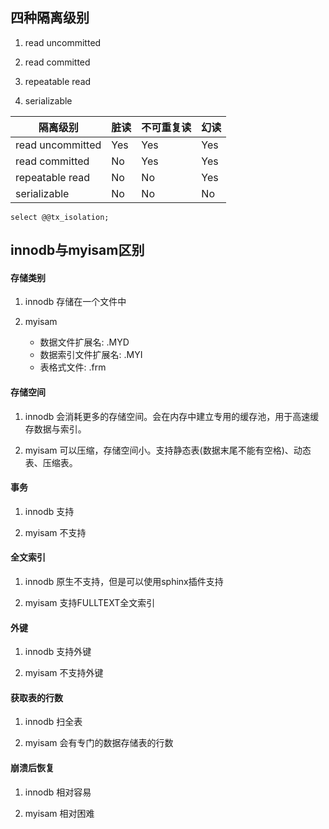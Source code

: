 ## 四种隔离级别

1. read uncommitted

2. read committed

3. repeatable read
   
4. serializable

| 隔离级别 | 脏读 | 不可重复读 | 幻读 |
|------|--|----------|---|
| read uncommitted | Yes | Yes | Yes |
| read committed | No | Yes | Yes |
| repeatable read | No | No | Yes |
| serializable | No | No | No |

```mysql
select @@tx_isolation;
```

## innodb与myisam区别

#### 存储类别
1. innodb
   存储在一个文件中
   

2. myisam
   * 数据文件扩展名: .MYD
   * 数据索引文件扩展名: .MYI
   * 表格式文件: .frm

#### 存储空间

1. innodb
    会消耗更多的存储空间。会在内存中建立专用的缓存池，用于高速缓存数据与索引。


2. myisam
    可以压缩，存储空间小。支持静态表(数据末尾不能有空格)、动态表、压缩表。

#### 事务

1. innodb
   支持

2. myisam
   不支持

#### 全文索引

1. innodb 
   原生不支持，但是可以使用sphinx插件支持

2. myisam
   支持FULLTEXT全文索引


#### 外键

1. innodb
   支持外键

2. myisam
   不支持外键

#### 获取表的行数

1. innodb
   扫全表

2. myisam
   会有专门的数据存储表的行数

#### 崩溃后恢复

1. innodb
   相对容易

2. myisam
   相对困难





